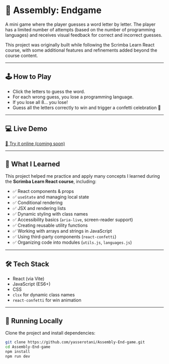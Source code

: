 # 🧠 Assembly: Endgame
A mini game where the player guesses a word letter by letter.
The player has a limited number of attempts (based on the number of programming languages) and receives visual feedback for correct and incorrect guesses.

This project was originally built while following the Scrimba Learn React course, with some additional features and refinements added beyond the course content.

---

## 🕹️ How to Play

- Click the letters to guess the word.
- For each wrong guess, you lose a programming language.
- If you lose all 8... you lose!
- Guess all the letters correctly to win and trigger a confetti celebration 🎉

---

## 💻 Live Demo

[🔗 Try it online (coming soon)]([#](https://yasserotani.github.io/Assembly-End-game/))

---

## 🧠 What I Learned

This project helped me practice and apply many concepts I learned during the **Scrimba Learn React course**, including:

- ✅ React components & props
- ✅ `useState` and managing local state
- ✅ Conditional rendering
- ✅ JSX and rendering lists
- ✅ Dynamic styling with class names
- ✅ Accessibility basics (`aria-live`, screen-reader support)
- ✅ Creating reusable utility functions
- ✅ Working with arrays and strings in JavaScript
- ✅ Using third-party components (`react-confetti`)
- ✅ Organizing code into modules (`utils.js`, `languages.js`)

---

## 🛠 Tech Stack

- React (via Vite)
- JavaScript (ES6+)
- CSS
- `clsx` for dynamic class names
- `react-confetti` for win animation

---

## 🚀 Running Locally

Clone the project and install dependencies:

```bash
git clone https://github.com/yasserotani/Assembly-End-game.git
cd Assembly-End-game
npm install
npm run dev
```
